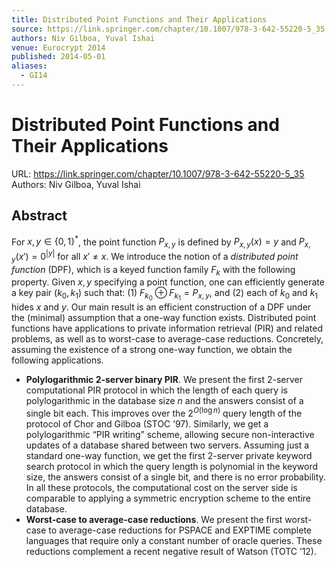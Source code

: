 ```yaml
---
title: Distributed Point Functions and Their Applications
source: https://link.springer.com/chapter/10.1007/978-3-642-55220-5_35
authors: Niv Gilboa, Yuval Ishai
venue: Eurocrypt 2014
published: 2014-05-01
aliases:
  - GI14
---
```

# Distributed Point Functions and Their Applications
URL: https://link.springer.com/chapter/10.1007/978-3-642-55220-5_35
Authors: Niv Gilboa, Yuval Ishai

## Abstract
For $x, y \in \{0, 1\}^*$, the point function $P_{x, y}$ is defined by $P_{x, y}(x) = y$ and $P_{x, y}(x') = 0^{|y|}$ for all $x' \neq x$. We introduce the notion of a *distributed point function* (DPF), which is a keyed function family $F_k$ with the following property. Given $x, y$ specifying a point function, one can efficiently generate a key pair $(k_0, k_1)$ such that: (1) $F_{k_0} \oplus F_{k_1} = P_{x, y}$, and (2) each of $k_0$ and $k_1$ hides $x$ and $y$. Our main result is an efficient construction of a DPF under the (minimal) assumption that a one-way function exists. Distributed point functions have applications to private information retrieval (PIR) and related problems, as well as to worst-case to average-case reductions. Concretely, assuming the existence of a strong one-way function, we obtain the following applications. 

- **Polylogarithmic 2-server binary PIR**. We present the first 2-server computational PIR protocol in which the length of each query is polylogarithmic in the database size $n$ and the answers consist of a single bit each. This improves over the $2^{O(\log n)}$ query length of the protocol of Chor and Gilboa (STOC ’97). Similarly, we get a polylogarithmic “PIR writing” scheme, allowing secure non-interactive updates of a database shared between two servers. Assuming just a standard one-way function, we get the first 2-server private keyword search protocol in which the query length is polynomial in the keyword size, the answers consist of a single bit, and there is no error probability. In all these protocols, the computational cost on the server side is comparable to applying a symmetric encryption scheme to the entire database.
- **Worst-case to average-case reductions**. We present the first worst-case to average-case reductions for PSPACE and EXPTIME complete languages that require only a constant number of oracle queries. These reductions complement a recent negative result of Watson (TOTC ’12).